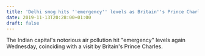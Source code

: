 ```yaml
---
title: 'Delhi smog hits ''emergency'' levels as Britain''s Prince Charles visits'
date: 2019-11-13T20:28:00+01:00
draft: false
---
```


The Indian capital's notorious air pollution hit "emergency" levels again Wednesday, coinciding with a visit by Britain's Prince Charles.